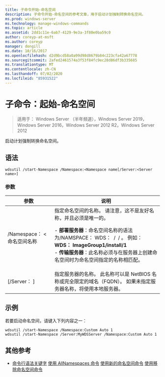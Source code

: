 ```yaml
---
title: 子命令开始-命名空间
description: 子命令开始-命名空间的参考文章，用于启动计划强制转换命名空间。
ms.prod: windows-server
ms.technology: manage-windows-commands
ms.topic: article
ms.assetid: 2dd1c11e-6ab7-4129-9e3a-3f80e0ba59c0
author: coreyp-at-msft
ms.author: coreyp
manager: dongill
ms.date: 10/16/2017
ms.openlocfilehash: d2d9bcd58a0a99d98d8679b84c223cfa42a67778
ms.sourcegitcommit: 2afed2461574a3f53f84fc9ec28d86df3b335685
ms.translationtype: MT
ms.contentlocale: zh-CN
ms.lasthandoff: 07/02/2020
ms.locfileid: "85931522"
---
```

# <a name="subcommand-start-namespace"></a>子命令：起始-命名空间

> 适用于： Windows Server （半年频道），Windows Server 2019，Windows Server 2016，Windows Server 2012 R2，Windows Server 2012

启动计划强制转换命名空间。

## <a name="syntax"></a>语法
```
wdsutil /start-Namespace /Namespace:<Namespace name[/Server:<Server name>]
```
### <a name="parameters"></a>参数

|          参数          |                                                                                                                                                                                             说明                                                                                                                                                                                             |
|-----------------------------|-----------------------------------------------------------------------------------------------------------------------------------------------------------------------------------------------------------------------------------------------------------------------------------------------------------------------------------------------------------------------------------------------------|
| /Namespace： <命名空间名称| 指定命名空间的名称。 请注意，这不是友好名称，并且必须是唯一的。<p>-   **部署服务器**：命名空间名称的语法为/NAMSPACE： WDS： <Image group> / <Image name> / <Index> 。 例如： **WDS： ImageGroup1/install/1**<br />-   **传输服务器**：此名称必须与在服务器上创建命名空间时为命名空间指定的名称相匹配。 |
|   [/Server： <Server name> ]   |                                                                                                           指定服务器的名称。 此名称可以是 NetBIOS 名称或完全限定的域名（FQDN）。 如果未指定服务器名称，将使用本地服务器。                                                                                                           |

## <a name="examples"></a>示例
若要启动命名空间，请键入下列内容之一：
```
wdsutil /start-Namespace /Namespace:Custom Auto 1
wdsutil /start-Namespace /Server:MyWDSServer /Namespace:Custom Auto 1
```
## <a name="additional-references"></a>其他参考
- [命令行语法关键字](command-line-syntax-key.md) 
[使用 AllNamespaces 命令](using-the-get-allnamespaces-command.md) 
[使用新的命名空间命令](using-the-new-namespace-command.md) 
[使用移除命名空间命令](using-the-remove-namespace-command.md)
